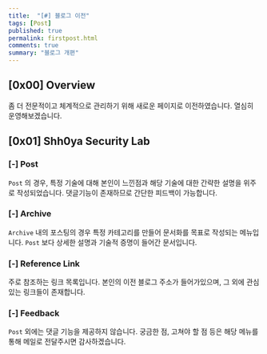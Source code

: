 ```yaml
---
title:  "[#] 블로그 이전"
tags: [Post]
published: true
permalink: firstpost.html
comments: true
summary: "블로그 개편"
---
```


## [0x00] Overview

좀 더 전문적이고 체계적으로 관리하기 위해 새로운 페이지로 이전하였습니다.
열심히 운영해보겠습니다.



## [0x01] Shh0ya Security Lab

### [-] Post

`Post` 의 경우, 특정 기술에 대해 본인이 느낀점과 해당 기술에 대한 간략한 설명을 위주로 작성되었습니다. 댓글기능이 존재하므로 간단한 피드백이 가능합니다.



### [-] Archive

`Archive` 내의 포스팅의 경우 특정 카테고리를 만들어 문서화를 목표로 작성되는 메뉴입니다.
`Post` 보다 상세한 설명과 기술적 증명이 들어간 문서입니다.



### [-] Reference Link

주로 참조하는 링크 목록입니다. 본인의 이전 블로그 주소가 들어가있으며, 그 외에 관심있는 링크들이 존재합니다.



### [-] Feedback

`Post` 외에는 댓글 기능을 제공하지 않습니다. 궁금한 점, 고쳐야 할 점 등은 해당 메뉴를 통해 메일로 전달주시면 감사하겠습니다.